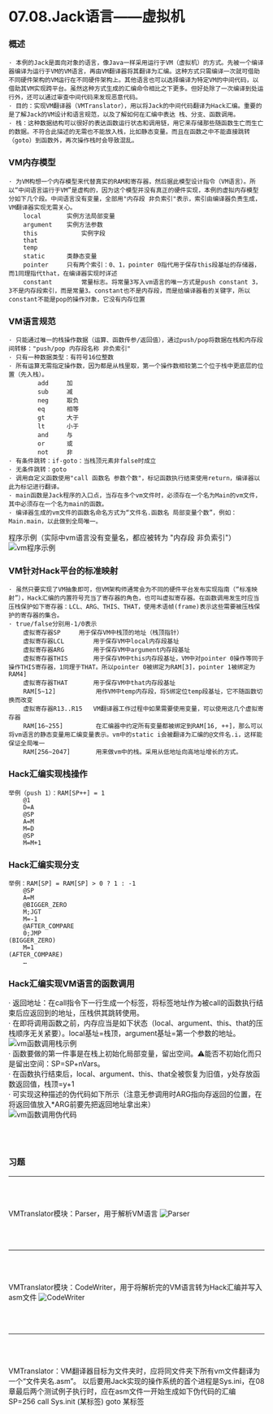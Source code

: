 # 07.08.Jack语言——虚拟机

### 概述
```text
· 本例的Jack是面向对象的语言，像Java一样采用运行于VM（虚拟机）的方式。先被一个编译器编译为运行于VM的VM语言，再由VM翻译器将其翻译为汇编。这种方式只需编译一次就可借助不同硬件架构的VM运行在不同硬件架构上。其他语言也可以选择编译为特定VM的中间代码，以借助其VM实现跨平台。虽然这种方式生成的汇编命令相比之下更多。但好处除了一次编译到处运行外，还可以通过审查中间代码来发现恶意代码。
· 目的：实现VM翻译器（VMTranslator），用以将Jack的中间代码翻译为Hack汇编。重要的是了解Jack的VM设计和语言规范，以及了解如何在汇编中表达 栈、分支、函数调用。
· 栈：这种数据结构可以很好的表达函数运行状态和调用链，用它来存储那些随函数生亡而生亡的数据。不符合此描述的无需也不能放入栈，比如静态变量。而且在函数之中不能直接跳转（goto）到函数外，再次操作栈时会导致混乱。
```

### VM内存模型
```text
· 为VM构想一个内存模型来代替真实的RAM和寄存器，然后据此模型设计指令（VM语言）。所以“中间语言运行于VM”是虚构的，因为这个模型并没有真正的硬件实现，本例的虚拟内存模型分如下几个段。中间语言没有变量，全部用"内存段 非负索引"表示，索引由编译器负责生成，VM翻译器实现无需关心。
	local		实例方法局部变量
	argument	实例方法参数
	this			实例字段
	that
	temp
	static		类静态变量
	pointer		只有两个索引：0、1，pointer 0指代用于保存this段基址的存储器，而1同理指代that，在编译器实现时详述
	constant		常量标志。将常量3写入vm语言的唯一方式是push constant 3，3不是内存段索引，而是常量3。constant也不是内存段，而是给编译器看的关键字，所以constant不能是pop的操作对象，它没有内存位置
```

### VM语言规范
```text
· 只能通过唯一的栈操作数据（运算、函数传参/返回值），通过push/pop将数据在栈和内存段间转移："push/pop 内存段名称 非负索引"
· 只有一种数据类型：有符号16位整数
· 所有运算无需指定操作数，因为都是从栈里取，第一个操作数相较第二个位于栈中更底层的位置（先入栈）。
	    add		加
		sub		减
		neg		取负
		eq		相等
		gt		大于
		lt		小于
		and		与
		or		或
		not		非
· 有条件跳转：if-goto：当栈顶元素非false时成立
· 无条件跳转：goto
· 调用自定义函数使用"call 函数名 参数个数"，标记函数执行结束使用return，编译器以此为标记进行翻译。
· main函数是Jack程序的入口点，当存在多个vm文件时，必须存在一个名为Main的vm文件，其中必须存在一个名为main的函数。
· 编译器生成的vm文件的函数名命名方式为“文件名.函数名 局部变量个数”，例如：Main.main，以此做到全局唯一。
```
程序示例（实际中vm语言没有变量名，都应被转为 "内存段 非负索引"）
![vm程序示例](img/E8A06306-D5ED-4BA8-AE30-E8626B69BD79.png)

### VM针对Hack平台的标准映射
```text
· 虽然只要实现了VM抽象即可，但VM架构师通常会为不同的硬件平台发布实现指南（“标准映射”），Hack汇编的内置符号充当了寄存器的角色，也可叫虚拟寄存器。在函数调用发生时应当压栈保护如下寄存器：LCL、ARG、THIS、THAT，使用术语帧(frame)表示这些需要被压栈保护的寄存器的集合。
· true/false分别用-1/0表示
	虚拟寄存器SP		用于保存VM中栈顶的地址（栈顶指针）
	虚拟寄存器LCL		用于保存VM中local内存段基址
	虚拟寄存器ARG		用于保存VM中argument内存段基址
	虚拟寄存器THIS		用于保存VM中this内存段基址，VM中对pointer 0操作等同于操作THIS寄存器，1同理于THAT。所以pointer 0被绑定为RAM[3]，pointer 1被绑定为RAM4]
	虚拟寄存器THAT		用于保存VM中that内存段基址
	RAM[5~12]			用作VM中temp内存段，将5绑定位temp段基址，它不随函数切换而改变
	虚拟寄存器R13..R15	VM翻译器工作过程中如果需要使用变量，可以使用这几个虚拟寄存器
	RAM[16~255]			在汇编器中约定所有变量都被绑定到RAM[16, ++]，那么可以将vm语言的静态变量用汇编变量表示。vm中的static i会被翻译为汇编的@文件名.i，这样能保证全局唯一
	RAM[256~2047]		用来做vm中的栈。采用从低地址向高地址增长的方式。
```

### Hack汇编实现栈操作
```text
举例（push 1）：RAM[SP++] = 1
	@1
	D=A
	@SP
	A=M
	M=D
	@SP
	M=M+1
```

### Hack汇编实现分支
```text
举例：RAM[SP] = RAM[SP] > 0 ? 1 : -1
	@SP
	A=M
	@BIGGER_ZERO
	M;JGT
	M=-1
	@AFTER_COMPARE
	0;JMP
(BIGGER_ZERO)
	M=1
(AFTER_COMPARE)
	…
```

### Hack汇编实现VM语言的函数调用
· 返回地址：在call指令下一行生成一个标签，将标签地址作为被call的函数执行结束后应返回到的地址，压栈供其跳转使用。<br>
· 在即将调用函数之前，内存应当是如下状态（local、argument、this、that的压栈顺序无关紧要）。local基址=栈顶，argument基址=第一个参数的地址。<br>
![vm函数调用栈示例](img/D3FFD6CC-3ABD-4AE3-8ACB-80AE38727EA4.png)<br>
· 函数要做的第一件事是在栈上初始化局部变量，留出空间。⚠️能否不初始化而只是留出空间：SP=SP+nVars。<br>
· 在函数执行结束后，local、argument、this、that全被恢复为旧值，y处存放函数返回值，栈顶=y+1<br>
· 可实现这种描述的伪代码如下所示（注意无参调用时ARG指向存返回的位置，在将返回值放入*ARG前要先把返回地址拿出来）<br>
![vm函数调用伪代码](img/02811BFF-7614-4A8F-B511-F53C52F50A54.png)

<br>
<br>

### 习题
<hr>
<br>
<br>

VMTranslator模块：Parser，用于解析VM语言
![Parser](img/44C27D7D-E72B-47DA-8C16-84439814B849.png)

<br>
<br>
<hr>
<br>
<br>

VMTranslator模块：CodeWriter，用于将解析完的VM语言转为Hack汇编并写入asm文件
![CodeWriter](img/04F1DD12-9959-4307-A346-9B12FAF8B2C2.png)

<br>
<br>
<hr>
<br>
<br>

VMTranslator：VM翻译器目标为文件夹时，应将同文件夹下所有vm文件翻译为一个“文件夹名.asm”。
以后要用Jack实现的操作系统的首个进程是Sys.ini，在08章最后两个测试例子执行时，应在asm文件一开始生成如下伪代码的汇编
	SP=256
	call Sys.init
(某标签)
	goto 某标签